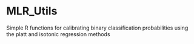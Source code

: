 # MLR_Utils
Simple R functions for calibrating binary classification probabilities using the platt and isotonic regression methods
